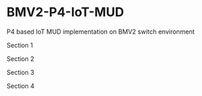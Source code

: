 # BMV2-P4-IoT-MUD
P4 based IoT MUD implementation on BMV2 switch environment

Section 1

Section 2

Section 3


Section 4
